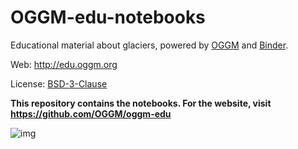 # OGGM-edu-notebooks

Educational material about glaciers, powered by [OGGM](https://oggm.org) and [Binder](https://mybinder.org/).

Web: http://edu.oggm.org

License: [BSD-3-Clause](https://github.com/OGGM/oggm-edu-notebooks/blob/master/LICENSE.txt)

**This repository contains the notebooks. For the website, visit https://github.com/OGGM/oggm-edu**

![img](http://edu.oggm.org/en/latest/_images/oggm.gif)
